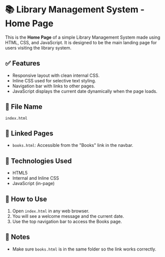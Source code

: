 # 📚 Library Management System - Home Page

This is the **Home Page** of a simple Library Management System made using HTML, CSS, and JavaScript. It is designed to be the main landing page for users visiting the library system.

## ✅ Features
- Responsive layout with clean internal CSS.
- Inline CSS used for selective text styling.
- Navigation bar with links to other pages.
- JavaScript displays the current date dynamically when the page loads.

## 📂 File Name
`index.html`

## 🔗 Linked Pages
- `books.html`: Accessible from the "Books" link in the navbar.

## 🧠 Technologies Used
- HTML5
- Internal and Inline CSS
- JavaScript (in-page)

## 🚀 How to Use
1. Open `index.html` in any web browser.
2. You will see a welcome message and the current date.
3. Use the top navigation bar to access the Books page.

## 📌 Notes
- Make sure `books.html` is in the same folder so the link works correctly.

